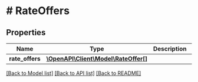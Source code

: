 # # RateOffers

## Properties

Name | Type | Description | Notes
------------ | ------------- | ------------- | -------------
**rate_offers** | [**\OpenAPI\Client\Model\RateOffer[]**](RateOffer.md) |  | [optional]

[[Back to Model list]](../../README.md#models) [[Back to API list]](../../README.md#endpoints) [[Back to README]](../../README.md)
